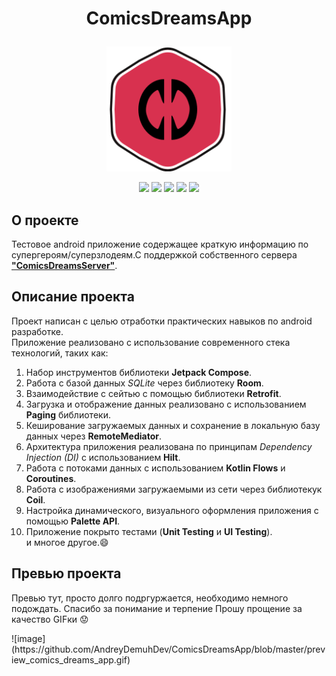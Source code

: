 <h1><p align="center">
ComicsDreamsApp
</p></h1>
<p align="center">
<img width="200" height="200" src="https://github.com/AndreyDemuhDev/ComicsDreamsApp/blob/master/ic_logo.svg">
</p>

<div id="header" align="center">
<img src= https://img.shields.io/badge/Android-3DDC84?style=flat&logo=android&logoColor=white />
<img src= https://img.shields.io/badge/Kotlin-0095D5?&style=flat&logo=kotlin&logoColor=white />
<img src= https://img.shields.io/badge/Jetpack_Compose-gray/>
<img src= https://img.shields.io/badge/API-24%2B-success/>
<img src= https://img.shields.io/badge/Testing-true-yellow/>
  </div>

  ## О проекте
Тестовое android приложение содержащее краткую информацию по супергероям/суперзлодеям.С поддержкой собственного сервера [**"ComicsDreamsServer"**](https://github.com/AndreyDemuhDev/ComicsDreamsServer).

  ## Описание проекта
Проект написан с целью отработки практических навыков по android разработке. <br/>Приложение реализовано с использование современного стека технологий, таких как:
1. Набор инструментов библиотеки **Jetpack Compose**.
2. Работа с базой данных *SQLite* через библиотеку **Room**.
3. Взаимодействие с сейтью с помощью библиотеки **Retrofit**.
4. Загрузка и отображение данных реализовано с использованием **Paging** библиотеки.
5. Кеширование загружаемых данных и сохранение в локальную базу данных через **RemoteMediator**.
6. Архитектура приложения реализована по принципам *Dependency Injection (DI)* с использованием **Hilt**.
7. Работа с потоками данных с использованием **Kotlin Flows** и **Coroutines**.
8. Работа с изображениями загружаемыми из сети через библиотекук **Coil**.
9. Настройка динамического, визуального оформления приложения с помощью **Palette API**.
10. Приложение покрыто тестами (**Unit Testing** и **UI Testing**).</br>
и многое другое.:smile:

  ## Превью проекта
  Превью тут, просто долго подргуржается, необходимо немного подождать. Спасибо за понимание и терпение
  Прошу прощение за качество GIFки :worried:
  <p> </p>
 ![image](https://github.com/AndreyDemuhDev/ComicsDreamsApp/blob/master/preview_comics_dreams_app.gif)
